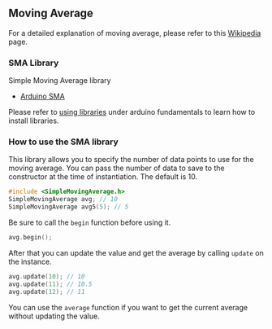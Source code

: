 ## Moving Average

For a detailed explanation of moving average, please refer to this [Wikipedia](https://en.wikipedia.org/wiki/Moving_average) page.

### SMA Library

Simple Moving Average library

* [Arduino SMA](https://github.com/ainehanta/arduino-sma)

Please refer to [using libraries](../using-libraries/README.md) under arduino fundamentals to learn how to install libraries.

### How to use the SMA library

This library allows you to specify the number of data points to use for the moving average. You can pass the  number of data to save to the constructor at the time of instantiation. The default is 10.
```C++
#include <SimpleMovingAverage.h>
SimpleMovingAverage avg; // 10
SimpleMovingAverage avg5(5); // 5
```

Be sure to call the `begin` function before using it.
```C++
avg.begin();
```

After that you can update the value and get the average by calling `update` on the instance.
```C++
avg.update(10); // 10
avg.update(11); // 10.5
avg.update(12); // 11
```

You can use the `average` function if you want to get the current average without updating the value.
